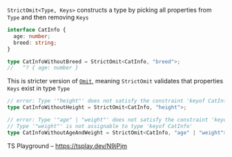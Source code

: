 `StrictOmit<Type, Keys>` constructs a type by picking all properties from `Type` and then removing `Keys`

```ts
interface CatInfo {
  age: number;
  breed: string;
}

type CatInfoWithoutBreed = StrictOmit<CatInfo, "breed">;
//   ^? { age: number }
```

This is stricter version of [`Omit`](https://www.typescriptlang.org/docs/handbook/utility-types.html#omittype-keys),
meaning `StrictOmit` validates that properties `Keys` exist in type `Type`

```ts
// error: Type '"height"' does not satisfy the constraint 'keyof CatInfo'
type CatInfoWithoutHeight = StrictOmit<CatInfo, "height">;

// error: Type '"age" | "weight"' does not satisfy the constraint 'keyof CatInfo'
// Type '"weight"' is not assignable to type 'keyof CatInfo'
type CatInfoWithoutAgeAndWeight = StrictOmit<CatInfo, "age" | "weight">;
```

TS Playground – https://tsplay.dev/N9jPjm

